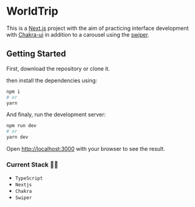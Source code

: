 # WorldTrip

This is a [Next.js](https://nextjs.org/) project with the aim of practicing interface development with [Chakra-ui](https://chakra-ui.com/) in addition to a carousel using the [swiper](https://swiperjs.com/).

## Getting Started

First, download the repository or clone it.

then install the dependencies using:

```bash
npm i
# or
yarn
```

And finaly, run the development server:

```bash
npm run dev
# or
yarn dev
```

Open [http://localhost:3000](http://localhost:3000) with your browser to see the result.

### Current Stack :technologist:
- `TypeScript`
- `Nextjs`
- `Chakra`
- `Swiper`
